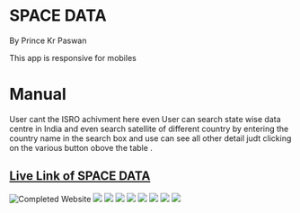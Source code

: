# SPACE DATA

By Prince Kr Paswan

This app is responsive for mobiles 

# Manual
User cant the ISRO achivment here even User can search 
state wise data centre in India and even search satellite 
of different country by entering the country name in the search box
and use can see all other detail judt clicking on the various button 
obove the table . 

## [Live Link of SPACE DATA](https://prince-space.netlify.app/)


![Completed Website](./img/F1.png)
![](./img/F2.png)
![](./img/F3.png)
![](./img/F4.png)
![](./img/F5.png)
![](./img/F6.png)
![](./img/F7.png)
![](./img/F8.png)
![](./img/F9.png)

